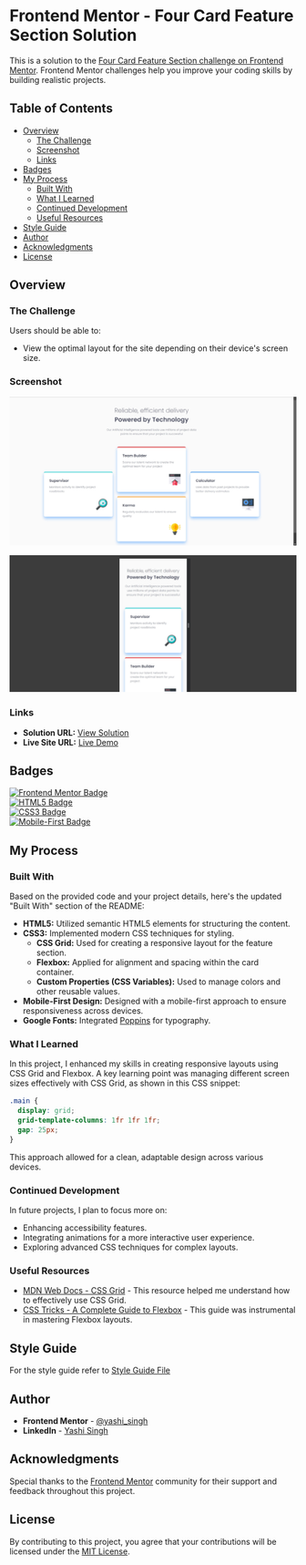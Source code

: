 # Frontend Mentor - Four Card Feature Section Solution

This is a solution to the [Four Card Feature Section challenge on Frontend Mentor](https://www.frontendmentor.io/challenges/four-card-feature-section-weK1eFYK). Frontend Mentor challenges help you improve your coding skills by building realistic projects.

## Table of Contents

- [Overview](#overview)
  - [The Challenge](#the-challenge)
  - [Screenshot](#screenshot)
  - [Links](#links)
- [Badges](#badges)
- [My Process](#my-process)
  - [Built With](#built-with)
  - [What I Learned](#what-i-learned)
  - [Continued Development](#continued-development)
  - [Useful Resources](#useful-resources)
- [Style Guide](#style-guide)
- [Author](#author)
- [Acknowledgments](#acknowledgments)
- [License](#license)
## Overview

### The Challenge

Users should be able to:

- View the optimal layout for the site depending on their device's screen size.

### Screenshot

![Desktop Screenshot](design/desktop-design.jpg)

![Mobile Screenshot](design/mobile-design.jpg)

### Links

- **Solution URL:** [View Solution](https://your-solution-url.com)
- **Live Site URL:** [Live Demo](https://your-live-site-url.com)

## Badges

[![Frontend Mentor Badge](https://img.shields.io/badge/Frontend%20Mentor%20Challenge-%20Complete-brightgreen)](https://www.frontendmentor.io/challenges/four-card-feature-section-weK1eFYK)  
[![HTML5 Badge](https://img.shields.io/badge/HTML5-%20%23E34F26.svg)](https://developer.mozilla.org/en-US/docs/Web/HTML)  
[![CSS3 Badge](https://img.shields.io/badge/CSS3-%20%231572B6.svg)](https://developer.mozilla.org/en-US/docs/Web/CSS)  
[![Mobile-First Badge](https://img.shields.io/badge/Mobile%20First-%20%2300B2A3.svg)](https://developer.mozilla.org/en-US/docs/Learn/CSS/CSS_layout/Mobile_first)

## My Process

### Built With

Based on the provided code and your project details, here's the updated "Built With" section of the README:

- **HTML5:** Utilized semantic HTML5 elements for structuring the content.
- **CSS3:** Implemented modern CSS techniques for styling.
  - **CSS Grid:** Used for creating a responsive layout for the feature section.
  - **Flexbox:** Applied for alignment and spacing within the card container.
  - **Custom Properties (CSS Variables):** Used to manage colors and other reusable values.
- **Mobile-First Design:** Designed with a mobile-first approach to ensure responsiveness across devices.
- **Google Fonts:** Integrated [Poppins](https://fonts.google.com/specimen/Poppins) for typography.

### What I Learned

In this project, I enhanced my skills in creating responsive layouts using CSS Grid and Flexbox. A key learning point was managing different screen sizes effectively with CSS Grid, as shown in this CSS snippet:

```css
.main {
  display: grid;
  grid-template-columns: 1fr 1fr 1fr;
  gap: 25px;
}
```

This approach allowed for a clean, adaptable design across various devices.

### Continued Development

In future projects, I plan to focus more on:

- Enhancing accessibility features.
- Integrating animations for a more interactive user experience.
- Exploring advanced CSS techniques for complex layouts.

### Useful Resources

- [MDN Web Docs - CSS Grid](https://developer.mozilla.org/en-US/docs/Web/CSS/CSS_Grid_Layout) - This resource helped me understand how to effectively use CSS Grid.
- [CSS Tricks - A Complete Guide to Flexbox](https://css-tricks.com/snippets/css/a-guide-to-flexbox/) - This guide was instrumental in mastering Flexbox layouts.

## Style Guide

For the style guide refer to [Style Guide File](style-guide.md)

## Author

- **Frontend Mentor** - [@yashi_singh](https://www.frontendmentor.io/profile/Yashi-Singh-1)
- **LinkedIn** - [Yashi Singh](https://www.linkedin.com/in/yashi-singh-b4143a246)

## Acknowledgments

Special thanks to the [Frontend Mentor](https://www.frontendmentor.io/challenges) community for their support and feedback throughout this project. 

## License

By contributing to this project, you agree that your contributions will be licensed under the [MIT License](LICENSE).